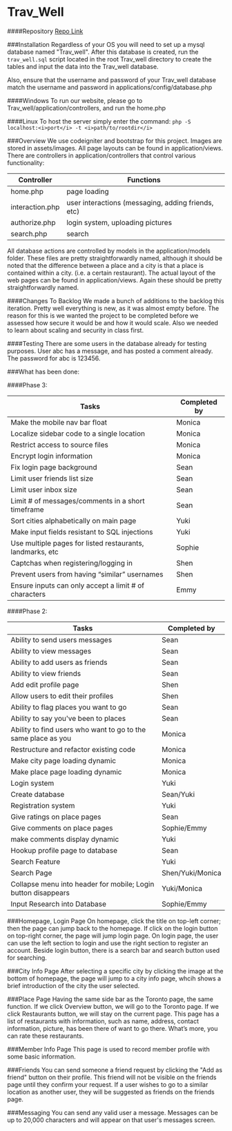 Trav_Well
=========

####Repository
[Repo Link](https://github.com/yuki1107/Trav_well)


###Installation
Regardless of your OS you will need to set up a mysql database named "Trav_well". After this database is created, run the `trav_well.sql` script located in the root Trav_well directory to create the tables and input the data into the Trav_well database.

Also, ensure that the username and password of your Trav_well database match the username and password in applications/config/database.php

####Windows
To run our website, please go to Trav_well/application/controllers, and run the home.php

####Linux
To host the server simply enter the command:
`php -S localhost:<i>port</i> -t <i>path/to/rootdir</i>`



###Overview
We use codeigniter and bootstrap for this project.
Images are stored in assets/images.
All page layouts can be found in application/views.
There are controllers in application/controllers that control various functionality:

| Controller      | Functions        |
|-----------------|------------------|
|   home.php      | page loading     |
| interaction.php | user interactions (messaging, adding friends, etc) |
| authorize.php   | login system, uploading pictures |
| search.php      | search           |

All database actions are controlled by models in the application/models folder. These files are pretty straightforwardly named, although it should be noted that the difference between a place and a city is that a place is contained within a city. (i.e. a certain restaurant).
The actual layout of the web pages can be found in application/views. Again these should be pretty straightforwardly named.

####Changes To Backlog
We made a bunch of additions to the backlog this iteration. Pretty well everything is new, as it was almost empty before. The reason for this is we wanted the project to be completed before we assessed how secure it would be and how it would scale. Also we needed to learn about scaling and security in class first.

####Testing
There are some users in the database already for testing purposes. User abc has a message, and has posted a comment already. The password for abc is 123456.

###What has been done:

####Phase 3:

| Tasks | Completed by |
|-------|--------------|
|Make the mobile nav bar float | Monica    |
|Localize sidebar code to a single location  | Monica |
|Restrict access to source files   | Monica |
|Encrypt login information     | Monica |
|Fix login page background      | Sean |
|Limit user friends list size    |Sean |
|Limit user inbox size       |Sean |
|Limit # of messages/comments in a short timeframe  |Sean |
|Sort cities alphabetically on main page     | Yuki|
|Make input fields resistant to SQL injections  | Yuki |
|Use multiple pages for listed restaurants, landmarks, etc | Sophie |
|Captchas when registering/logging in        | Shen |
|Prevent users from having “similar” usernames  | Shen |
|Ensure inputs can only accept a limit # of characters | Emmy |


####Phase 2:

|Tasks | Completed by |
|-----------------|------------------|
|Ability to send users messages |  Sean|
|Ability to view messages    |    Sean|
|Ability to add users as friends |    Sean|
|Ability to view friends |    Sean|
|Add edit profile page   |    Shen|
|Allow users to edit their profiles  |    Shen|
|Ability to flag places you want to go   |    Sean|
|Ability to say you've been to places    |    Sean|
|Ability to find users who want to go to the same place as you   |  Monica|
|Restructure and refactor existing code  |  Monica|
|Make city page loading dynamic  |  Monica|
|Make place page loading dynamic |  Monica|
|Login system    |    Yuki|
|Create database |   Sean/Yuki|
|Registration system |    Yuki|
|Give ratings on place pages |  Sean|
|Give comments on place pages    |  Sophie/Emmy|
|make comments display dynamic   |    Yuki|
|Hookup profile page to database |    Sean|
|Search Feature  |    Yuki|
|Search Page |    Shen/Yuki/Monica|
|Collapse menu into header for mobile; Login button disappears   |    Yuki/Monica|
|Input Research into Database    | Sophie/Emmy|


###Homepage, Login Page
On homepage, click the title on top-left corner; then the page can jump back to the homepage.
If click on the login button on top-right corner, the page will jump login page. On login page, the user can use the left section to login and use the right section to register an account.
Beside login button, there is a search bar and search button used for searching.

###City Info Page
After selecting a specific city by clicking the image at the bottom of homepage, the page will jump to a city info page, whcih shows a brief introduction of the city the user selected.

###Place Page
Having the same side bar as the Toronto page, the same function. If we click Overview button, we will go to the Toronto page. If we click Restaurants button, we will stay on the current page.
This page has a list of restaurants with information, such as name, address, contact information, picture, has been there of want to go there. What’s more, you can rate these restaurants.

###Member Info Page
This page is used to record member profile with some basic information.

###Friends
You can send someone a friend request by clicking the "Add as friend" button on their profile. This friend will not be visible on the friends page until they confirm your request.
If a user wishes to go to a similar location as another user, they will be suggested as friends on the friends page.

###Messaging
You can send any valid user a message. Messages can be up to 20,000 characters and will appear on that user's messages screen.
